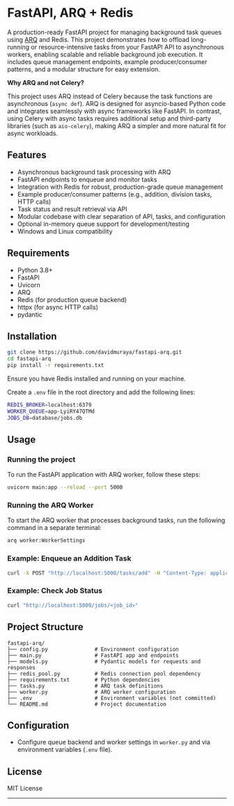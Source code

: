 # FastAPI, ARQ + Redis

A production-ready FastAPI project for managing background task queues using [ARQ](https://github.com/samuelcolvin/arq) and Redis. This project demonstrates how to offload long-running or resource-intensive tasks from your FastAPI API to asynchronous workers, enabling scalable and reliable background job execution. It includes queue management endpoints, example producer/consumer patterns, and a modular structure for easy extension.

**Why ARQ and not Celery?**

This project uses ARQ instead of Celery because the task functions are asynchronous (`async def`). ARQ is designed for asyncio-based Python code and integrates seamlessly with async frameworks like FastAPI. In contrast, using Celery with async tasks requires additional setup and third-party libraries (such as `aio-celery`), making ARQ a simpler and more natural fit for async workloads.


## Features

- Asynchronous background task processing with ARQ
- FastAPI endpoints to enqueue and monitor tasks
- Integration with Redis for robust, production-grade queue management
- Example producer/consumer patterns (e.g., addition, division tasks, HTTP calls)
- Task status and result retrieval via API
- Modular codebase with clear separation of API, tasks, and configuration
- Optional in-memory queue support for development/testing
- Windows and Linux compatibility

## Requirements

- Python 3.8+
- FastAPI
- Uvicorn
- ARQ
- Redis (for production queue backend)
- httpx (for async HTTP calls)
- pydantic

## Installation

```bash
git clone https://github.com/davidmuraya/fastapi-arq.git
cd fastapi-arq
pip install -r requirements.txt
```

Ensure you have Redis installed and running on your machine.

Create a `.env` file in the root directory and add the following lines:

```bash
REDIS_BROKER=localhost:6379
WORKER_QUEUE=app-LyiRY47QTMd
JOBS_DB=database/jobs.db
```

## Usage

### Running the project
To run the FastAPI application with ARQ worker, follow these steps:

```bash
uvicorn main:app --reload --port 5000
```

### Running the ARQ Worker
To start the ARQ worker that processes background tasks, run the following command in a separate terminal:
```bash
arq worker:WorkerSettings
```

### Example: Enqueue an Addition Task

```bash
curl -X POST "http://localhost:5000/tasks/add" -H "Content-Type: application/json" -d "{\"x\": 5, \"y\": 10}"
```

### Example: Check Job Status

```bash
curl "http://localhost:5000/jobs/<job_id>"
```

## Project Structure

```
fastapi-arq/
├── config.py               # Environment configuration
├── main.py                 # FastAPI app and endpoints
├── models.py               # Pydantic models for requests and responses
├── redis_pool.py           # Redis connection pool dependency
├── requirements.txt        # Python dependencies
├── tasks.py                # ARQ task definitions
├── worker.py               # ARQ worker configuration
├── .env                    # Environment variables (not committed)
└── README.md               # Project documentation
```

## Configuration

- Configure queue backend and worker settings in `worker.py` and via environment variables (`.env` file).

## License

MIT License

---
